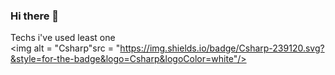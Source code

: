 ### Hi there 👋

Techs i've used least one <br/>
<img alt = "Csharp"src
= "https://img.shields.io/badge/Csharp-239120.svg?&style=for-the-badge&logo=Csharp&logoColor=white"/>

<!--
**hyunsoopark4/hyunsoopark4** is a ✨ _special_ ✨ repository because its `README.md` (this file) appears on your GitHub profile.

Here are some ideas to get you started:

- 🔭 I’m currently working on ...
- 🌱 I’m currently learning ...
- 👯 I’m looking to collaborate on ...
- 🤔 I’m looking for help with ...
- 💬 Ask me about ...
- 📫 How to reach me: ...
- 😄 Pronouns: ...
- ⚡ Fun fact: ...
-->
